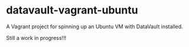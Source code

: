 # datavault-vagrant-ubuntu
A Vagrant project for spinning up an Ubuntu VM with DataVault installed.

Still a work in progress!!!
